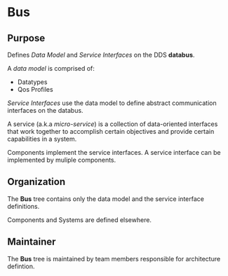 # Bus

## Purpose 

Defines *Data Model* and *Service Interfaces* on the DDS **databus**.

A *data model* is comprised of:

- Datatypes
- Qos Profiles

*Service Interfaces* use the data model to define abstract communication
interfaces on the databus. 

A service (a.k.a *micro-service*) is a collection of data-oriented interfaces 
that work together to accomplish certain objectives and provide certain 
capabilities in a system.

Components implement the service interfaces. A service interface can be
implemented by muliple components. 


## Organization

The **Bus** tree contains only the data model and the service interface
definitions. 

Components and Systems are defined elsewhere.



## Maintainer

The **Bus** tree is maintained by team members responsible for architecture defintion.
